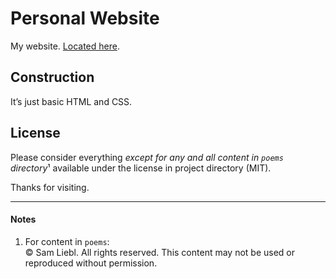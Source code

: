 # Personal Website

My website. [Located here](https://samliebl.com/).

## Construction

It&rsquo;s just basic HTML and CSS.

## License

Please consider everything *except for any and all content in `poems` directory*¹ available under the license in project directory (MIT).

Thanks for visiting.

---

#### Notes

1. For content in `poems`:<br>
&copy; Sam Liebl. All rights reserved. This content may not be used or reproduced without permission.